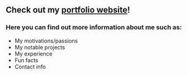 ## Check out my [portfolio website](https://noahbuchanan.me/)!
### Here you can find out more information about me such as:
- My motivations/passions 
- My notable projects
- My experience
- Fun facts
- Contact info
